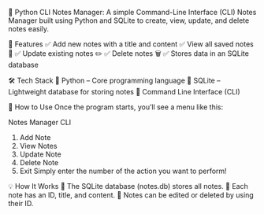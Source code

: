 📒 Python CLI Notes Manager:
A simple Command-Line Interface (CLI) Notes Manager built using Python and SQLite to create, view, update, and delete notes easily.

🚀 Features
✅ Add new notes with a title and content
✅ View all saved notes 📜
✅ Update existing notes ✏️
✅ Delete notes 🗑️
✅ Stores data in an SQLite database

🛠️ Tech Stack
🔹 Python – Core programming language
🔹 SQLite – Lightweight database for storing notes
🔹 Command Line Interface (CLI)

📝 How to Use
Once the program starts, you’ll see a menu like this:

 Notes Manager CLI
1. Add Note
2. View Notes
3. Update Note
4. Delete Note
5. Exit
Simply enter the number of the action you want to perform!

💡 How It Works
🔹 The SQLite database (notes.db) stores all notes.
🔹 Each note has an ID, title, and content.
🔹 Notes can be edited or deleted by using their ID.
